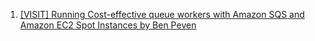 1. [[VISIT] Running Cost-effective queue workers with Amazon SQS and Amazon EC2 Spot Instances by Ben Peven](https://aws.amazon.com/blogs/compute/running-cost-effective-queue-workers-with-amazon-sqs-and-amazon-ec2-spot-instances/)
